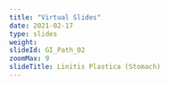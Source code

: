 ```yaml
---
title: "Virtual Slides"
date: 2021-02-17
type: slides
weight:
slideId: GI_Path_02
zoomMax: 9
slideTitle: Linitis Plastica (Stomach)
---
```

